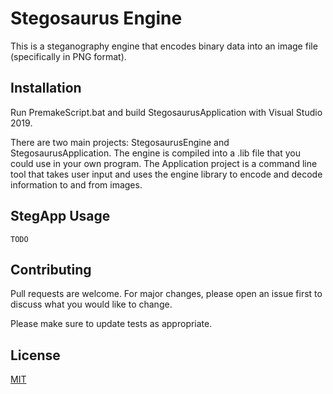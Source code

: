 # Stegosaurus Engine

This is a steganography engine that encodes binary data into an image file (specifically in PNG format).

## Installation

Run PremakeScript.bat and build StegosaurusApplication with Visual Studio 2019.

There are two main projects: StegosaurusEngine and StegosaurusApplication. The engine is compiled into a .lib file that you could use in your own program. The Application project is a command line tool that takes user input and uses the engine library to encode and decode information to and from images.

## StegApp Usage

```
TODO
```

## Contributing
Pull requests are welcome. For major changes, please open an issue first to discuss what you would like to change.

Please make sure to update tests as appropriate.

## License
[MIT](https://choosealicense.com/licenses/mit/)